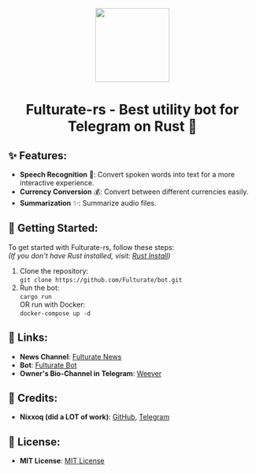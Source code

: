 <div align="center">
  <img src="https://weever.my/_next/image?url=https%3A%2F%2Fcamo.githubusercontent.com%2Fa3662ea2d6a9a0b4ba2bfc2501db31c0815afd2c4d25ec3d29ad3b7aaac464ce%2F68747470733a2f2f63646e2e646973636f72646170702e636f6d2f6174746163686d656e74732f3732343938333636393131343134323735312f313336303330383531303737363336353230382f6368616e6e656c73345f70726f66696c652e6a70673f65783d36376661613538362669733d363766393534303626686d3d6366616562303939656438333961313932333735663863316134636636313134363037303165623231343137383965313438336534366434373830643661323626&w=640&q=75" width="150">
  <h1>Fulturate-rs - Best utility bot for Telegram on Rust 🤖</h1>
</div>

## ✨ Features:
- **Speech Recognition** 🎤: Convert spoken words into text for a more interactive experience.
- **Currency Conversion** 💰: Convert between different currencies easily.
- **Summarization** ✨: Summarize audio files.

## 🚀 Getting Started:
To get started with Fulturate-rs, follow these steps:  
*(If you don't have Rust installed, visit: [Rust Install](https://www.rust-lang.org/tools/install))*

1. Clone the repository:  
   `git clone https://github.com/Fulturate/bot.git`
2. Run the bot:  
   `cargo run`  
   OR run with Docker:  
   `docker-compose up -d`

## 🔗 Links:
- **News Channel**: [Fulturate News](https://t.me/FulturateNews)
- **Bot**: [Fulturate Bot](https://t.me/FulturateBot)
- **Owner's Bio-Channel in Telegram**: [Weever](https://t.me/Weever)

## 💖 Credits:
- **Nixxoq (did a LOT of work)**: [GitHub](https://github.com/nixxoq), [Telegram](https://t.me/nixxoq)

## 📄 License:
- **MIT License**: [MIT License](https://github.com/Fulturate/bot/blob/main/LICENSE)

